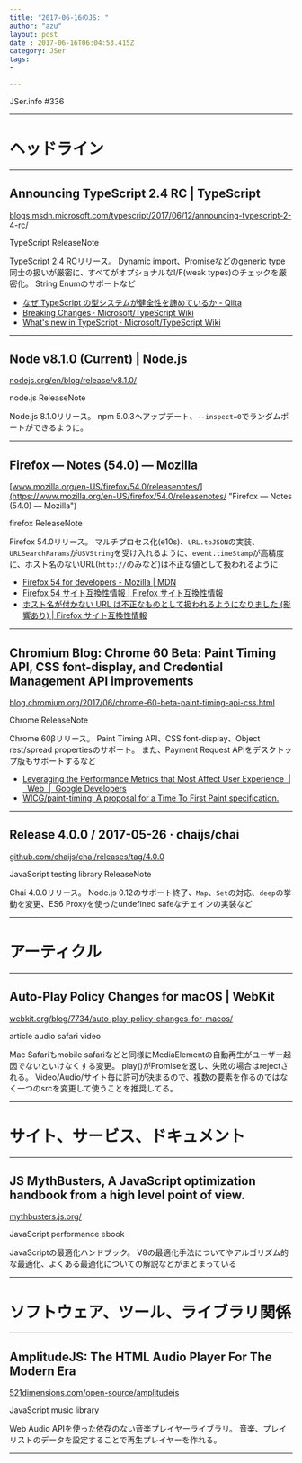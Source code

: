 ```yaml
---
title: "2017-06-16のJS: "
author: "azu"
layout: post
date : 2017-06-16T06:04:53.415Z
category: JSer
tags:
-

---
```


JSer.info #336

----

<h1 class="site-genre">ヘッドライン</h1>

----

## Announcing TypeScript 2.4 RC | TypeScript
[blogs.msdn.microsoft.com/typescript/2017/06/12/announcing-typescript-2-4-rc/](https://blogs.msdn.microsoft.com/typescript/2017/06/12/announcing-typescript-2-4-rc/ "Announcing TypeScript 2.4 RC | TypeScript")
<p class="jser-tags jser-tag-icon"><span class="jser-tag">TypeScript</span> <span class="jser-tag">ReleaseNote</span></p>

TypeScript 2.4 RCリリース。
Dynamic import、Promiseなどのgeneric type同士の扱いが厳密に、すべてがオプショナルなI/F(weak types)のチェックを厳密化。
String Enumのサポートなど

- [なぜ TypeScript の型システムが健全性を諦めているか - Qiita](http://qiita.com/na-o-ys/items/aa56d678cdf0de2bdd79 "なぜ TypeScript の型システムが健全性を諦めているか - Qiita")
- [Breaking Changes · Microsoft/TypeScript Wiki](https://github.com/Microsoft/TypeScript/wiki/Breaking-Changes#typescript-24 "Breaking Changes · Microsoft/TypeScript Wiki")
- [What&#39;s new in TypeScript · Microsoft/TypeScript Wiki](https://github.com/Microsoft/TypeScript/wiki/What's-new-in-TypeScript "What&amp;#39;s new in TypeScript · Microsoft/TypeScript Wiki")

----

## Node v8.1.0 (Current) | Node.js
[nodejs.org/en/blog/release/v8.1.0/](https://nodejs.org/en/blog/release/v8.1.0/ "Node v8.1.0 (Current) | Node.js")
<p class="jser-tags jser-tag-icon"><span class="jser-tag">node.js</span> <span class="jser-tag">ReleaseNote</span></p>

Node.js 8.1.0リリース。
npm 5.0.3へアップデート、`--inspect=0`でランダムポートができるように。


----

## Firefox — Notes (54.0) — Mozilla
[www.mozilla.org/en-US/firefox/54.0/releasenotes/](https://www.mozilla.org/en-US/firefox/54.0/releasenotes/ "Firefox — Notes (54.0) — Mozilla")
<p class="jser-tags jser-tag-icon"><span class="jser-tag">firefox</span> <span class="jser-tag">ReleaseNote</span></p>

Firefox 54.0リリース。
マルチプロセス化(e10s)、`URL.toJSON`の実装、`URLSearchParams`が`USVString`を受け入れるように、`event.timeStamp`が高精度に、ホスト名のないURL(`http://`のみなど)は不正な値として扱われるように

- [Firefox 54 for developers - Mozilla | MDN](https://developer.mozilla.org/ja/Firefox/Releases/54 "Firefox 54 for developers - Mozilla | MDN")
- [Firefox 54 サイト互換性情報 | Firefox サイト互換性情報](https://www.fxsitecompat.com/ja/versions/54/ "Firefox 54 サイト互換性情報 | Firefox サイト互換性情報")
- [ホスト名が付かない URL は不正なものとして扱われるようになりました (影響あり) | Firefox サイト互換性情報](https://www.fxsitecompat.com/ja/docs/2017/urls-with-no-host-name-are-now-treated-as-invalid/ "ホスト名が付かない URL は不正なものとして扱われるようになりました (影響あり) | Firefox サイト互換性情報")

----

## Chromium Blog: Chrome 60 Beta: Paint Timing API, CSS font-display, and Credential Management API improvements
[blog.chromium.org/2017/06/chrome-60-beta-paint-timing-api-css.html](https://blog.chromium.org/2017/06/chrome-60-beta-paint-timing-api-css.html "Chromium Blog: Chrome 60 Beta: Paint Timing API, CSS font-display, and Credential Management API improvements")
<p class="jser-tags jser-tag-icon"><span class="jser-tag">Chrome</span> <span class="jser-tag">ReleaseNote</span></p>

Chrome 60βリリース。
Paint Timing API、CSS font-display、Object rest/spread propertiesのサポート。
また、Payment Request APIをデスクトップ版もサポートするなど

- [Leveraging the Performance Metrics that Most Affect User Experience  |  Web  |  Google Developers](https://developers.google.com/web/updates/2017/06/user-centric-performance-metrics#first_paint_and_fist_contentful_paint "Leveraging the Performance Metrics that Most Affect User Experience  |  Web  |  Google Developers")
- [WICG/paint-timing: A proposal for a Time To First Paint specification.](https://github.com/wicg/paint-timing "WICG/paint-timing: A proposal for a Time To First Paint specification.")

----

## Release 4.0.0 / 2017-05-26 · chaijs/chai
[github.com/chaijs/chai/releases/tag/4.0.0](https://github.com/chaijs/chai/releases/tag/4.0.0 "Release 4.0.0 / 2017-05-26 · chaijs/chai")
<p class="jser-tags jser-tag-icon"><span class="jser-tag">JavaScript</span> <span class="jser-tag">testing</span> <span class="jser-tag">library</span> <span class="jser-tag">ReleaseNote</span></p>

Chai 4.0.0リリース。
Node.js 0.12のサポート終了、`Map`、`Set`の対応、`deep`の挙動を変更、ES6 Proxyを使ったundefined safeなチェインの実装など


----
<h1 class="site-genre">アーティクル</h1>

----

## Auto-Play Policy Changes for macOS | WebKit
[webkit.org/blog/7734/auto-play-policy-changes-for-macos/](https://webkit.org/blog/7734/auto-play-policy-changes-for-macos/ "Auto-Play Policy Changes for macOS | WebKit")
<p class="jser-tags jser-tag-icon"><span class="jser-tag">article</span> <span class="jser-tag">audio</span> <span class="jser-tag">safari</span> <span class="jser-tag">video</span></p>

Mac Safariもmobile safariなどと同様にMediaElementの自動再生がユーザー起因でないといけなくする変更。
play()がPromiseを返し、失敗の場合はrejectされる。 Video/Audio/サイト毎に許可が決まるので、複数の要素を作るのではなく一つのsrcを変更して使うことを推奨してる。


----
<h1 class="site-genre">サイト、サービス、ドキュメント</h1>

----

## JS MythBusters, A JavaScript optimization handbook from a high level point of view.
[mythbusters.js.org/](https://mythbusters.js.org/ "JS MythBusters, A JavaScript optimization handbook from a high level point of view.")
<p class="jser-tags jser-tag-icon"><span class="jser-tag">JavaScript</span> <span class="jser-tag">performance</span> <span class="jser-tag">ebook</span></p>

JavaScriptの最適化ハンドブック。
V8の最適化手法についてやアルゴリズム的な最適化、よくある最適化についての解説などがまとまっている


----
<h1 class="site-genre">ソフトウェア、ツール、ライブラリ関係</h1>

----

## AmplitudeJS: The HTML Audio Player For The Modern Era
[521dimensions.com/open-source/amplitudejs](https://521dimensions.com/open-source/amplitudejs "AmplitudeJS: The HTML Audio Player For The Modern Era")
<p class="jser-tags jser-tag-icon"><span class="jser-tag">JavaScript</span> <span class="jser-tag">music</span> <span class="jser-tag">library</span></p>

Web Audio APIを使った依存のない音楽プレイヤーライブラリ。
音楽、プレイリストのデータを設定することで再生プレイヤーを作れる。


----
